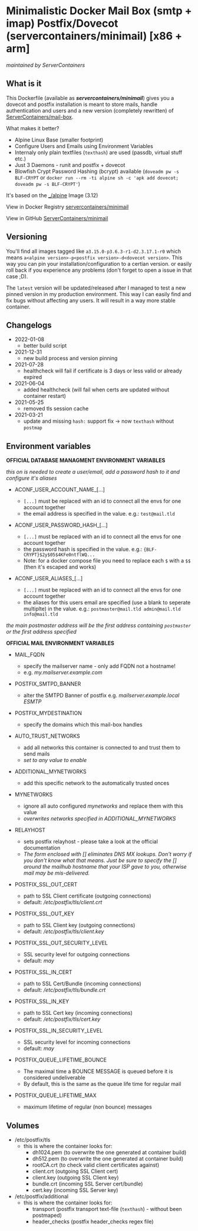 # Minimalistic Docker Mail Box (smtp + imap) Postfix/Dovecot (servercontainers/minimail) [x86 + arm]
_maintained by ServerContainers_

## What is it

This Dockerfile (available as ___servercontainers/minimail___) gives you a dovecot and postfix installation is meant to store mails, handle authentication and users and a new version (completely rewritten) of [ServerContainers/mail-box](https://github.com/ServerContainers/mail-box).

What makes it better?

- Alpine Linux Base (smaller footprint)
- Configure Users and Emails using Environment Variables
- Internaly only plain textfiles (`texthash`) are used (passdb, virtual stuff etc.)
- Just 3 Daemons - runit and postfix + dovecot
- Blowfish Crypt Password Hashing (bcrypt) available (`doveadm pw -s BLF-CRYPT` or `docker run --rm -ti alpine sh -c 'apk add dovecot; doveadm pw -s BLF-CRYPT'`)

It's based on the [_/alpine](https://registry.hub.docker.com/_/alpine/) Image (3.12)

View in Docker Registry [servercontainers/minimail](https://registry.hub.docker.com/r/servercontainers/minimail/)

View in GitHub [ServerContainers/minimail](https://github.com/ServerContainers/minimail)

## Versioning

You'll find all images tagged like `a3.15.0-p3.6.3-r1-d2.3.17.1-r0` which means `a<alpine version>-p<postfix version>-d<dovecot version>`.
This way you can pin your installation/configuration to a certian version. or easily roll back if you experience any problems
(don't forget to open a issue in that case ;D).

The `latest` version will be updated/released after I managed to test a new pinned version in my production environment.
This way I can easily find and fix bugs without affecting any users. It will result in a way more stable container.


## Changelogs

* 2022-01-08
    * better build script
* 2021-12-31
    * new build process and version pinning
* 2021-07-28
    * healthcheck will fail if certificate is 3 days or less valid or already expired
* 2021-06-04
    * added healthcheck (will fail when certs are updated without container restart)
* 2021-05-25
    * removed tls session cache
* 2021-03-21
    * update and missing `hash:` support fix -> now `texthash` without `postmap`

## Environment variables

__OFFICIAL DATABASE MANAGMENT ENVIRONMENT VARIABLES__

_this on is needed to create a user/email, add a password hash to it and configure it's aliases_

- ACONF_USER_ACCOUNT_NAME_[...]
    - `[...]` must be replaced with an id to connect all the envs for one account together
    - the email address is specified in the value. e.g.: `test@mail.tld`

- ACONF_USER_PASSWORD_HASH_[...]
    - `[...]` must be replaced with an id to connect all the envs for one account together
    - the password hash is specified in the value. e.g.: `{BLF-CRYPT}$2y$05$4KFe0ntflWQ...`
    - Note: for a docker compose file you need to replace each `$` with a `$$` (then it's escaped and works)

- ACONF_USER_ALIASES_[...]
    - `[...]` must be replaced with an id to connect all the envs for one account together
    - the aliases for this users email are specified (use a blank to seperate multiplte) in the value. e.g.: `postmaster@mail.tld admin@mail.tld info@mail.tld`

_the main postmaster address will be the first address containing `postmaster` or the first address specified_ 

__OFFICIAL MAIL ENVIRONMENT VARIABLES__

- MAIL_FQDN
    - specify the mailserver name - only add FQDN not a hostname!
    - e.g. _my.mailserver.example.com_

- POSTFIX_SMTPD_BANNER
    - alter the SMTPD Banner of postfix e.g. _mailserver.example.local ESMTP_

- POSTFIX_MYDESTINATION
    - specify the domains which this mail-box handles

- AUTO_TRUST_NETWORKS
    - add all networks this container is connected to and trust them to send mails
    - _set to any value to enable_
- ADDITIONAL_MYNETWORKS
    - add this specific network to the automatically trusted onces
- MYNETWORKS
    - ignore all auto configured _mynetworks_ and replace them with this value
    - _overwrites networks specified in ADDITIONAL_MYNETWORKS_

- RELAYHOST
    - sets postfix relayhost - please take a look at the official documentation
    - _The form enclosed with [] eliminates DNS MX lookups. Don't worry if you don't know what that means. Just be sure to specify the [] around the mailhub hostname that your ISP gave to you, otherwise mail may be mis-delivered._

- POSTFIX_SSL_OUT_CERT
    - path to SSL Client certificate (outgoing connections)
    - default: _/etc/postfix/tls/client.crt_
- POSTFIX_SSL_OUT_KEY
    - path to SSL Client key (outgoing connections)
    - default: _/etc/postfix/tls/client.key_
- POSTFIX_SSL_OUT_SECURITY_LEVEL
    - SSL security level for outgoing connections
    - default: _may_

- POSTFIX_SSL_IN_CERT
    - path to SSL Cert/Bundle (incoming connections)
    - default: _/etc/postfix/tls/bundle.crt_
- POSTFIX_SSL_IN_KEY
    - path to SSL Cert key (incoming connections)
    - default: _/etc/postfix/tls/cert.key_
- POSTFIX_SSL_IN_SECURITY_LEVEL
    - SSL security level for incoming connections
    - default: _may_

- POSTFIX_QUEUE_LIFETIME_BOUNCE
    - The  maximal  time  a  BOUNCE MESSAGE is queued before it is considered undeliverable
    - By default, this is the same as the queue life time for regular mail
- POSTFIX_QUEUE_LIFETIME_MAX
    - maximum lifetime of regular (non bounce) messages

## Volumes

- /etc/postfix/tls
    - this is where the container looks for:
        - dh1024.pem (to overwrite the one generated at container build)
        - dh512.pem (to overwrite the one generated at container build)
        - rootCA.crt (to check valid client certificates against)
        - client.crt (outgoing SSL Client cert)
        - client.key (outgoing SSL Client key)
        - bundle.crt (incoming SSL Server cert/bundle)
        - cert.key (incoming SSL Server key)
- /etc/postfix/additional
    - this is where the container looks for:
        - transport (postfix transport text-file (`texthash`) - without been postmaped)
        - header_checks (postfix header_checks regex file)
